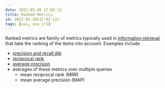 ```yaml
---
date: 2022-03-26 17:02:12
title: Ranked Metrics
id: 2022-03-26t17-02-12z
tags: [uva, uva_ir1]
---
```


Ranked metrics are family of metrics typically used in
[information retrieval](./2022-03-26t12-31-28z.md) that take the ranking of the
items into account. Examples include

- [precision and recall @k](./2022-03-26t17-29-22z.md)
- [reciprocal rank](./2022-03-26t17-47-34z.md)
- [average precision](./2022-03-26t17-50-54z.md)
- averages of these metrics over multiple queries
  - mean reciprocal rank (MRR)
  - mean average precision (MAP)
